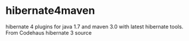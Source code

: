 # hibernate4maven
hibernate 4 plugins for java 1.7 and maven 3.0 with latest hibernate tools. From Codehaus hibernate 3 source
